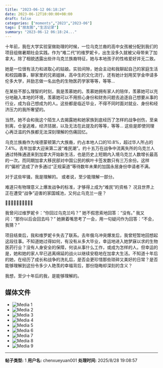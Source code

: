 ```yaml
---
title: "2023-06-12 06:18:24"
date: 2023-06-12T10:00:00+08:00
draft: false
categories: ["moments","2023","2023-06"]
tags: ["朋友圈","生活记录"]
summary: "2023-06-12 06:18:24..."
---
```


十年前，我在大学实验室做助理的时候，一位乌克兰裔的高中女孩被分配到我们的项目组做暑期社会实践。作为“难二代”的维罗妮卡，出生没多久就被父母带来了加拿大。除了相貌透露出些许乌克兰族裔特征，她与本地孩子的性格爱好并无二致。

她是一位很有活力和进取心的姑娘。实验间隙，她会主动和我聊起自己的家庭生活和校园趣事，聊家里的兄弟姐妹，高中生的文化流行，还有她计划用奖学金申请多伦多大学，并励志做一名出色的生物医药学家等等，等等…

在某些不那么理智的时刻，我是羡慕她的。羡慕她拥有家人的陪伴，羡慕她可以充分地融入本地的环境，羡慕她可以不用担心身份和财务问题去追逐自己想要从事的行业，成为自己想成为的人。这些都是临近毕业，不得不同时面对就业、身份和经济压力的我所奢望的。

当然，她不会和我这个陌生人去揭露她和她家族到底经历了怎样的战争创伤，至亲别离，仓皇逃难，经济拮据，以及无法在此提及的等等，等等… 这些是即使同理心再泛滥的外族都无法深刻理解的伤痛回忆。

乌克兰族裔作为埃德蒙顿第六大族裔，约占本地人口的10.8%，超过华人所占的7.4%。去年加拿大迎来第二波“难民潮”。约十五万在战争中流离失所的乌克兰人通过特殊通道来到加拿大开始新生活，也是历史上短期内入境乌克兰人数增长最高的一次。而同期加拿大移民部对中国公民的枫叶卡签发数只有三万余份。这样的“偏袒”造成了许多通过“正规渠道”等待数年未果的加国永居身份申请者不满。

对于这些牢骚，我是理解的。
或者说，至少能理解一部分。

难道只有物理意义上爆发战争的标准，才够得上成为“难民”的资格？
况且世界上正在遭受“战争”迫害的家国城池，又何止乌克兰一座？

💙💛💙💛💙💛💙💛💙💛

我曾问过维罗妮卡：“你回过乌克兰吗？”
她不假思索地回答：“没有。”
我又问：“那你以后会回去吗？”
她撅着嘴思考了一会，用一句疑问作为回答：“不会，我猜？”

​项目结束后，我和维罗妮卡失去了联系。去年俄乌冲突爆发后，我曾短暂地回想起这段往事。不知道她过得如何，有没有从多大毕业，幸运地进入她梦寐以求的生物医药行业？
​
​没有人身安全的保障，何谈从事什么工作，或成为怎样的人。但幸运的是，她和她的家人早已逃离绵延的战火以继续安稳地在加拿大生活。不知道十年后的她，在经历了成长和战争的洗礼后，是否会更珍惜那些琐碎又美好的日常？是否能够理解到这份令多少人艳羡的幸福背后，那份隐晦却深刻的含义？

我想，至少十年后的我，是能够理解的。

## 媒体文件

- ![Media 1](/Moments/photos/2023-06-12/202306120618240.jpg)
- ![Media 2](/Moments/photos/2023-06-12/202306120618241.jpg)
- ![Media 3](/Moments/photos/2023-06-12/202306120618242.jpg)
- ![Media 4](/Moments/photos/2023-06-12/202306120618243.jpg)
- ![Media 5](/Moments/photos/2023-06-12/202306120618244.jpg)
- ![Media 6](/Moments/photos/2023-06-12/202306120618245.jpg)
- ![Media 7](/Moments/photos/2023-06-12/202306120618246.jpg)
- ![Media 8](/Moments/photos/2023-06-12/202306120618247.jpg)
- ![Media 9](/Moments/photos/2023-06-12/202306120618248.jpg)

---

**帖子类型:** 1
**用户名:** chenxueyuan001
**处理时间:** 2025/8/28 19:08:57